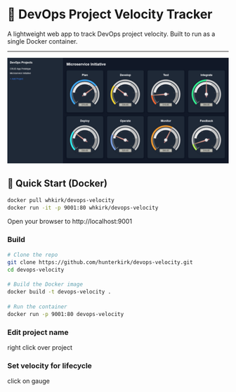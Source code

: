 # 🚀 DevOps Project Velocity Tracker

A lightweight web app to track DevOps project velocity. Built to run as a single Docker container.

---

<img src="dash.png">

## 🐳 Quick Start (Docker)

```bash
docker pull whkirk/devops-velocity
docker run -it -p 9001:80 whkirk/devops-velocity
```
Open your browser to http://localhost:9001

### Build
```bash
# Clone the repo
git clone https://github.com/hunterkirk/devops-velocity.git
cd devops-velocity

# Build the Docker image
docker build -t devops-velocity .

# Run the container
docker run -p 9001:80 devops-velocity
```

### Edit project name
right click over project

### Set velocity for lifecycle 
click on gauge
